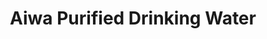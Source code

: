 ---
title: "Aiwa Purified Drinking Water"
url: /itogon/aiwa-purified-drinking-water/
shop: water
---